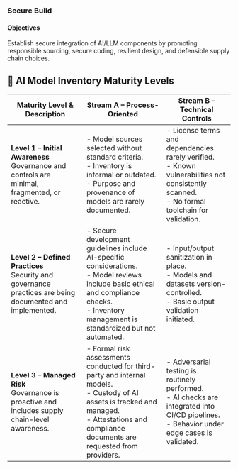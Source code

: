### Secure Build

#### Objectives
Establish secure integration of AI/LLM components by promoting responsible sourcing, secure coding, resilient design, and defensible supply chain choices.

## 🧭 AI Model Inventory Maturity Levels

| **Maturity Level & Description** | **Stream A – Process-Oriented** | **Stream B – Technical Controls** |
|----------------------------------|----------------------------------|------------------------------------|
| **Level 1 – Initial Awareness** <br> Governance and controls are minimal, fragmented, or reactive. | - Model sources selected without standard criteria. <br> - Inventory is informal or outdated. <br> - Purpose and provenance of models are rarely documented. | - License terms and dependencies rarely verified. <br> - Known vulnerabilities not consistently scanned. <br> - No formal toolchain for validation. |
| **Level 2 – Defined Practices** <br> Security and governance practices are being documented and implemented. | - Secure development guidelines include AI-specific considerations. <br> - Model reviews include basic ethical and compliance checks. <br> - Inventory management is standardized but not automated. | - Input/output sanitization in place. <br> - Models and datasets version-controlled. <br> - Basic output validation initiated. |
| **Level 3 – Managed Risk** <br> Governance is proactive and includes supply chain-level awareness. | - Formal risk assessments conducted for third-party and internal models. <br> - Custody of AI assets is tracked and managed. <br> - Attestations and compliance documents are requested from providers. | - Adversarial testing is routinely performed. <br> - AI checks are integrated into CI/CD pipelines. <br> - Behavior under edge cases is validated. |
